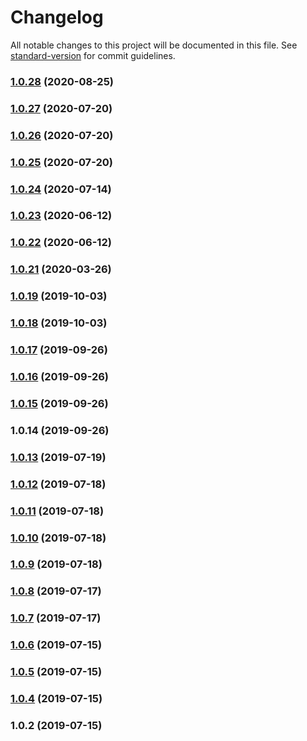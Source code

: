 # Changelog

All notable changes to this project will be documented in this file. See [standard-version](https://github.com/conventional-changelog/standard-version) for commit guidelines.

### [1.0.28](https://github.com/cjdell/type-safe-validator/compare/v1.0.27...v1.0.28) (2020-08-25)



### [1.0.27](https://github.com/cjdell/type-safe-validator/compare/v1.0.26...v1.0.27) (2020-07-20)



### [1.0.26](https://github.com/cjdell/type-safe-validator/compare/v1.0.25...v1.0.26) (2020-07-20)



### [1.0.25](https://github.com/cjdell/type-safe-validator/compare/v1.0.24...v1.0.25) (2020-07-20)



### [1.0.24](https://github.com/cjdell/type-safe-validator/compare/v1.0.23...v1.0.24) (2020-07-14)



### [1.0.23](https://github.com/cjdell/type-safe-validator/compare/v1.0.22...v1.0.23) (2020-06-12)



### [1.0.22](https://github.com/cjdell/type-safe-validator/compare/v1.0.21...v1.0.22) (2020-06-12)



### [1.0.21](https://github.com/cjdell/type-safe-validator/compare/v1.0.19...v1.0.21) (2020-03-26)



### [1.0.19](https://github.com/cjdell/type-safe-validator/compare/v1.0.18...v1.0.19) (2019-10-03)



### [1.0.18](https://github.com/cjdell/type-safe-validator/compare/v1.0.17...v1.0.18) (2019-10-03)



### [1.0.17](https://github.com/cjdell/type-safe-validator/compare/v1.0.16...v1.0.17) (2019-09-26)



### [1.0.16](https://github.com/cjdell/type-safe-validator/compare/v1.0.15...v1.0.16) (2019-09-26)



### [1.0.15](https://github.com/cjdell/type-safe-validator/compare/v1.0.14...v1.0.15) (2019-09-26)



### 1.0.14 (2019-09-26)



### [1.0.13](https://github.com/cjdell/ts-valid/compare/v1.0.12...v1.0.13) (2019-07-19)



### [1.0.12](https://github.com/cjdell/ts-valid/compare/v1.0.11...v1.0.12) (2019-07-18)



### [1.0.11](https://github.com/cjdell/ts-valid/compare/v1.0.10...v1.0.11) (2019-07-18)



### [1.0.10](https://github.com/cjdell/ts-valid/compare/v1.0.9...v1.0.10) (2019-07-18)



### [1.0.9](https://github.com/cjdell/ts-valid/compare/v1.0.8...v1.0.9) (2019-07-18)



### [1.0.8](https://github.com/cjdell/ts-valid/compare/v1.0.7...v1.0.8) (2019-07-17)



### [1.0.7](https://github.com/cjdell/ts-valid/compare/v1.0.6...v1.0.7) (2019-07-17)



### [1.0.6](https://github.com/cjdell/ts-valid/compare/v1.0.5...v1.0.6) (2019-07-15)



### [1.0.5](https://github.com/cjdell/ts-valid/compare/v1.0.4...v1.0.5) (2019-07-15)



### [1.0.4](https://github.com/cjdell/ts-valid/compare/v1.0.2...v1.0.4) (2019-07-15)



### 1.0.2 (2019-07-15)
